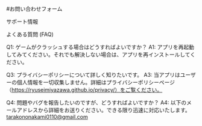 #お問い合わせフォーム


サポート情報


よくある質問 (FAQ)

Q1: ゲームがクラッシュする場合はどうすればよいですか？
A1: アプリを再起動してみてください。それでも解決しない場合は、アプリを再インストールしてください。

Q3: プライバシーポリシーについて詳しく知りたいです。
A3: 当アプリはユーザーの個人情報を一切収集しません。詳細はプライバシーポリシーページ（https://ryuseimiyazawa.github.io/privacy/）をご覧ください。

Q4: 問題やバグを報告したいのですが、どうすればよいですか？
A4: 以下のメールアドレスから詳細をお送りください。できる限り迅速に対応いたします。
tarakononakami0110@gmail.com

